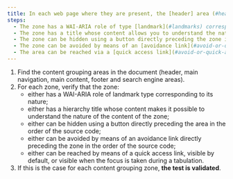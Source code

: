 ```yaml
---
title: In each web page where they are present, the [header] area (#header-area), [main navigation] (#menu-and-navigation-bar), [main content](#main-content-area), [footer](#footer-area) and [search engine](#internal-search-engine- doesa-a-website) meet at least one of these conditions?
steps:
  - The zone has a WAI-ARIA role of type [landmark](#landmarks) corresponding to its nature.
  - The zone has a title whose content allows you to understand the nature of the content of the zone.
  - The zone can be hidden using a button directly preceding the zone in the order of the source code.
  - The zone can be avoided by means of an [avoidance link](#avoid-or-quick-access-links) directly preceding the zone in the order of the source code.
  - The area can be reached via a [quick access link](#avoid-or-quick-access-links) visible or, failing that, visible when focusing.
---
```


1. Find the content grouping areas in the document (header, main navigation, main content, footer and search engine areas).
2. For each zone, verify that the zone:
   - either has a WAI-ARIA role of landmark type corresponding to its nature;
   - either has a hierarchy title whose content makes it possible to understand the nature of the content of the zone;
   - either can be hidden using a button directly preceding the area in the order of the source code;
   - either can be avoided by means of an avoidance link directly preceding the zone in the order of the source code;
   - either can be reached by means of a quick access link, visible by default, or visible when the focus is taken during a tabulation.
3. If this is the case for each content grouping zone, **the test is validated**.
